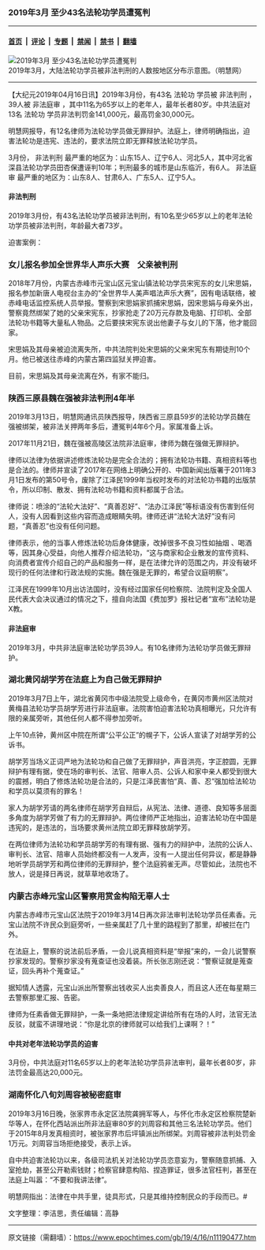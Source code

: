 ### 2019年3月 至少43名法轮功学员遭冤判

---

#### [首页](../../../..?n11190477) &nbsp;|&nbsp; [评论](../../../../../epoch-comment?n11190477) &nbsp;|&nbsp; [专题](../../../../../epoch-special?n11190477) &nbsp;|&nbsp; [禁闻](../../../../../epoch-news?n11190477) &nbsp;|&nbsp; [禁书](../../../../../books?n11190477) &nbsp;|&nbsp; [翻墙](https://github.com/gfw-breaker/nogfw/blob/master/README.md?n11190477)


<div><img alt="2019年3月 至少43名法轮功学员遭冤判" class="attachment-djy_600_400 size-djy_600_400 wp-post-image" src="https://i.epochtimes.com/assets/uploads/2019/04/2019-4-15-mh-march2019-panxing-1-600x400.png"/>
<div class="caption">
 2019年3月，大陆法轮功学员被非法判刑的人数按地区分布示意图。（明慧网）
</div></div><hr/><div class="post_content" id="artbody" itemprop="articleBody">
 <!-- article content begin -->
 <p>
  【大纪元2019年04月16日讯】2019年3月份，有43名
  <ok href="https://www.epochtimes.com/gb/tag/%E6%B3%95%E8%BD%AE%E5%8A%9F.html">
   法轮功
  </ok>
  学员被
  <ok href="https://www.epochtimes.com/gb/tag/%E9%9D%9E%E6%B3%95%E5%88%A4%E5%88%91.html">
   非法判刑
  </ok>
  ，39人被
  <ok href="https://www.epochtimes.com/gb/tag/%E9%9D%9E%E6%B3%95%E5%BA%AD%E5%AE%A1.html">
   非法庭审
  </ok>
  ，其中11名为65岁以上的老年人，最年长者80岁。中共法庭对13名
  <ok href="https://www.epochtimes.com/gb/tag/%E6%B3%95%E8%BD%AE%E5%8A%9F.html">
   法轮功
  </ok>
  学员非法判罚金141,000元，最高罚金30,000元。
 </p>
 <p>
  明慧网报导，有12名律师为法轮功学员做无罪辩护。法庭上，律师明确指出，迫害法轮功是违宪、违法的，要求法院立即无罪释放法轮功学员。
 </p>
 <p>
  3月份，
  <ok href="https://www.epochtimes.com/gb/tag/%E9%9D%9E%E6%B3%95%E5%88%A4%E5%88%91.html">
   非法判刑
  </ok>
  最严重的地区为：山东15人、辽宁6人、河北5人，其中河北省深县法轮功学员田杏保遭诬判10年；判刑最多的城市是山东临沂，有6人。
  <ok href="https://www.epochtimes.com/gb/tag/%E9%9D%9E%E6%B3%95%E5%BA%AD%E5%AE%A1.html">
   非法庭审
  </ok>
  最严重的地区为：山东8人、甘肃6人、广东5人、辽宁5人。
 </p>
 <h4>
  <b>
   非法判刑
  </b>
 </h4>
 <p>
  2019年3月份，有43名法轮功学员被非法判刑，有10名至少65岁以上的老年法轮功学员被非法判刑，年龄最大者73岁。
 </p>
 <p>
  迫害案例：
 </p>
 <h3>
  女儿报名参加全世界华人声乐大赛　父亲被判刑
 </h3>
 <p>
  2018年7月份，内蒙古赤峰市元宝山区元宝山镇法轮功学员宋宪东的女儿宋思娟，报名参加新唐人电视台主办的“全世界华人美声唱法声乐大赛”，因有电话联络，被赤峰电话监控系统人员举报。警察到宋思娟家抓捕宋思娟，因宋思娟与母亲外出，警察竟然绑架了她的父亲宋宪东，抄家抢走了20万元存款及电脑、打印机、全部法轮功书籍等大量私人物品。之后要挟宋宪东说出他妻子与女儿的下落，他才能回家。
 </p>
 <p>
  宋思娟及其母亲被迫流离失所，中共法院判处宋思娟的父亲宋宪东有期徒刑10个月。他已被送往赤峰的内蒙古第四监狱关押迫害。
 </p>
 <p>
  目前，宋思娟及其母亲流离在外，有家不能归。
 </p>
 <h3>
  陕西三原县魏在强被非法判刑4年半
 </h3>
 <p>
  2019年3月13日，明慧网通讯员陕西报导，陕西省三原县59岁的法轮功学员魏在强被绑架，被非法关押两年多后，遭冤判4年6个月。家属准备上诉。
 </p>
 <p>
  2017年11月21日，魏在强被高陵区法院非法庭审，律师为魏在强做无罪辩护。
 </p>
 <p>
  律师以法律为依据讲述修炼法轮功是完全合法的；拥有法轮功书籍、真相资料等也是合法的。律师并宣读了2017年在网络上明确公开的、中国新闻出版署于2011年3月1日发布的第50号令，废除了江泽民1999年当权时发布的对法轮功书籍的出版禁令，所以印制、散发、拥有法轮功书籍和资料都属于合法。
 </p>
 <p>
  律师说：喷涂的“法轮大法好”、“真善忍好”、“法办江泽民”等标语没有伤害到任何人，没有人因看到这些内容而造成眼睛失明。律师还讲“法轮大法好”没有问题，“真善忍”也没有任何问题。
 </p>
 <p>
  律师表示，他的当事人修炼法轮功后身体健康，改掉很多不良习性如抽烟 、喝酒等，因其身心受益，向他人推荐介绍法轮功，“这与商家和企业散发的宣传资料、向消费者宣传介绍自己的产品和服务一样，是在法律允许的范围之内，并没有破坏现行的任何法律和行政法规的实施。魏在强是无罪的，希望合议庭明察”。
 </p>
 <p>
  江泽民在1999年10月出访法国时，没有经过国家任何检察院、法院判定及全国人民代表大会决议通过的情况之下，擅自向法国《费加罗》报社记者“宣布”法轮功是X教。
 </p>
 <h4>
  <b>
   非法庭审
  </b>
 </h4>
 <p>
  2019年3月，中共非法庭审法轮功学员39人。有10名律师为法轮功学员做无罪辩护。
 </p>
 <h3>
  湖北黄冈胡学芳在法庭上为自己做无罪辩护
 </h3>
 <p>
  2019年3月7日上午，湖北省黄冈市中级法院受上级命令，在黄冈市黄州区法院对黄梅县法轮功学员胡学芳进行非法庭审。法院害怕迫害法轮功真相曝光，只允许有限的亲属旁听，其他任何人都不得参加旁听。
 </p>
 <p>
  上午10点钟，黄州区中院在所谓“公平公正”的幌子下，公诉人宣读了对胡学芳的公诉书。
 </p>
 <p>
  胡学芳当场义正词严地为法轮功和自己做了无罪辩护，声音洪亮，字正腔圆，无罪辩护有理有据，使在场的审判长、法官、陪审人员、公诉人和家中亲人都受到很大的震撼，明白了修炼法轮功是合法的，只是江泽民害怕“真、善、忍”强加给法轮功和学员以莫须有的罪名！
 </p>
 <p>
  家人为胡学芳请的两名律师在胡学芳自辩后，从宪法、法律、道德、良知等多层面多角度为胡学芳做了有力的无罪辩护。两位律师严正地指出，迫害法轮功在中国是违宪的，是违法的，当场要求黄州法院立即无罪释放胡学芳。
 </p>
 <p>
  在两位律师为法轮功和学员胡学芳的有理有据、强有力的辩护中，法院的公诉人、审判长、法官、陪审人员始终都没有一人发声，没有一人提出任何异议，都是静静地听学员胡学芳和两位律师的无罪辩护，整个法庭鸦雀无声。尽管如此，法院也不放人，说是择日再说，就草草地收场了。
 </p>
 <h3>
  内蒙古赤峰元宝山区警察用赏金构陷无辜人士
 </h3>
 <p>
  内蒙古赤峰市元宝山区法院于2019年3月14日再次非法审判法轮功学员任素香。元宝山法院不许民众到庭旁听，一些亲属赶了几十里的路程到了那里，却被拦在门外。
 </p>
 <p>
  在法庭上，警察的说法前后矛盾，一会儿说真相资料是“举报”来的，一会儿说警察抄家发现的。警察抄家没有蒐查证也没着装。所长张志刚还说：“警察证就是蒐查证，回头再补个蒐查证。”
 </p>
 <p>
  据知情人透露，元宝山派出所警察出钱收买人出卖善良人，而且这人还在每星期三去警察那里汇报、告密。
 </p>
 <p>
  律师为任素香做无罪辩护，一条一条地把法律规定讲给所有在场的人时，法官无法反驳，就蛮不讲理地说：“你是北京的律师就可以给我们上课啊？！”
 </p>
 <h4>
  <b>
   中共对老年法轮功学员的迫害
  </b>
 </h4>
 <p>
  3月份，中共法庭对11名65岁以上的老年法轮功学员非法审判，最年长者80岁，非法罚金最高达20,000元。
 </p>
 <h3>
  湖南怀化八旬刘周容被秘密庭审
 </h3>
 <p>
  2019年3月16日晚，张家界市永定区法院龚拥军等人，与怀化市永定区检察院楚新华等人，在怀化西站派出所非法庭审80岁的刘周容和其他三名法轮功学员。他们于2015年8月发真相资时，被张家界市后坪镇派出所绑架。刘周容被非法判处罚金1万元。刘周容当场拒绝接受，表示上诉。
 </p>
 <p>
  自中共迫害法轮功以来，各级司法机关对法轮功学员恣意妄为，警察随意抓捕、入室抢劫，甚至公开勒索钱财；检察官肆意构陷、捏造罪证，很多法官枉判，甚至在法庭上叫嚣：“不要和我讲法律”。
 </p>
 <p>
  明慧网指出：法律在中共手里，徒具形式，只是其维持控制民众的手段而已。#
 </p>
 <p>
  文字整理：李洁思，责任编辑：高静
 </p>
 <!-- article content end -->
 <div id="below_article_ad">
 </div>
</div>


---

原文链接（需翻墙）：https://www.epochtimes.com/gb/19/4/16/n11190477.htm